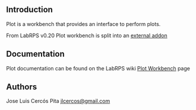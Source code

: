 ## Introduction

Plot is a workbench that provides an interface to perform plots.

From LabRPS v0.20 Plot workbench is split into an [external addon](https://github.com/LabRPS/labrps.plot)

## Documentation

Plot documentation can be found on the LabRPS wiki [Plot Workbench](https://wiki.freecadweb.org/Plot_Workbench) page

## Authors

Jose Luis Cercós Pita <jlcercos@gmail.com>
